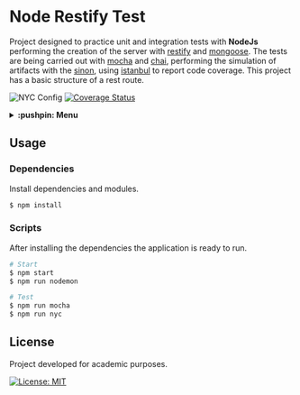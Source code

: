 # Node Restify Test

Project designed to practice unit and integration tests with **NodeJs** performing the creation of the server with [restify](https://github.com/restify/node-restify) and [mongoose](https://github.com/automattic/mongoose). The tests are being carried out with [mocha](https://github.com/mochajs/mocha) and [chai](https://github.com/chaijs/chai), performing the simulation of artifacts with the [sinon](https://github.com/sinonjs/sinon), using [istanbul](https://github.com/istanbuljs/nyc) to report code coverage. This project has a basic structure of a rest route.

![NYC Config](https://img.shields.io/nycrc/guiigos/node-restify-test?config=.nycrc.json)
[![Coverage Status](https://coveralls.io/repos/github/guiigos/node-restify-test/badge.svg)](https://coveralls.io/github/guiigos/node-restify-test)

<details>
  <summary>
    <strong>:pushpin: Menu</strong>
  </summary>
  <br>
  
> - [_**Usage**_](#usage)
>   - [_Dependencies_](#dependencies)
>   - [_Scripts_](#scripts)
> - [_**License**_](#license)
  
</details>

## Usage
### Dependencies

Install dependencies and modules.

```bash
$ npm install
```

### Scripts

After installing the dependencies the application is ready to run.

```bash
# Start
$ npm start
$ npm run nodemon
```

```bash
# Test
$ npm run mocha
$ npm run nyc
```

## License

Project developed for academic purposes.

[![License: MIT](https://img.shields.io/github/license/guiigos/node-restify-test)](./LICENSE)
